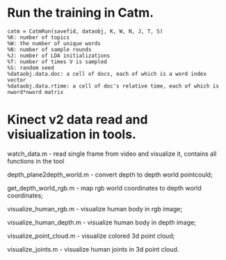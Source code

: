 # Run the training in Catm.
```
catm = CatmRun(savefid, dataobj, K, W, N, J, T, S)
%K: number of topics
%W: the number of unique words
%N: number of sample rounds
%J: number of LDA initializations
%T: number of times V is sampled
%S: random seed
%dataobj.data.doc: a cell of docs, each of which is a word index vector
%dataobj.data.rtime: a cell of doc's relative time, each of which is nword*nword matrix
```
# Kinect v2 data read and visiualization in tools.

watch_data.m - read single frame from video and visualize it, contains all functions in the tool

depth_plane2depth_world.m - convert depth to depth world pointcould;

get_depth_world_rgb.m - map rgb world coordinates to depth world coordinates;

visualize_human_rgb.m - visualize human body in rgb image;

visualize_human_depth.m - visualize human body in depth image;

visualize_point_cloud.m - visualize colored 3d point cloud;

visualize_joints.m - visualize human joints in 3d point cloud.
